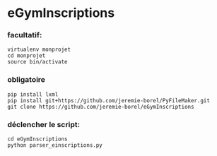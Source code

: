 # eGymInscriptions

### facultatif: 
```
virtualenv monprojet
cd monprojet
source bin/activate
```

### obligatoire
```
pip install lxml 
pip install git+https://github.com/jeremie-borel/PyFileMaker.git
git clone https://github.com/jeremie-borel/eGymInscriptions
```

### déclencher le script:
```
cd eGymInscriptions
python parser_einscriptions.py
```
